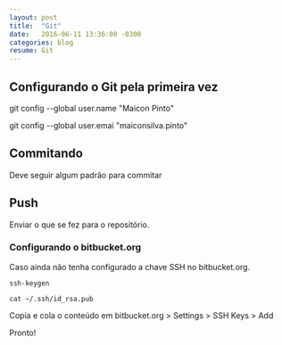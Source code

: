```yaml
---
layout: post
title:  "Git"
date:   2016-06-11 13:36:00 -0300
categories: blog
resume: Git
---
```


## Configurando o Git pela primeira vez

git config --global user.name "Maicon Pinto"

git config --global user.emai "maiconsilva.pinto"

## Commitando

Deve seguir algum padrão para commitar

## Push

Enviar o que se fez para o repositório.

### Configurando o bitbucket.org

Caso ainda não tenha configurado a chave SSH no bitbucket.org.

`ssh-keygen`

`cat ~/.ssh/id_rsa.pub`

Copia e cola o conteúdo em bitbucket.org > Settings > SSH Keys > Add 

Pronto!

